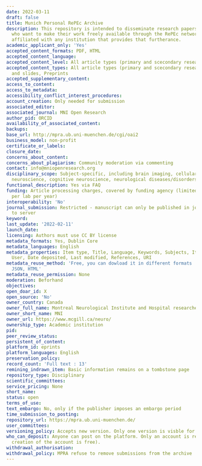 ```yaml
---
date: 2022-03-11
draft: false
title: Munich Personal RePEc Archive
description: This repository is intended to disseminate research papers of economists
  who want to make their work freely available through the RePEc network but are not
  affiliated with any institution that provides that furtherance.
academic_applicant_only: 'Yes'
accepted_content_formats: PDF, HTML
accepted_content_language:
accepted_content_level: All article types (primary and scecondary research)
accepted_content_types: All article types (primary and scecondary research), posters
  and slides, Preprints
accepted_supplementary_content:
access_to_content:
access_to_metadata:
accessibility_conflict_interest_procedures:
account_creation: Only needed for submission
associated_editor:
associated_journal: MNI Open Research
author_pid: ORCID
availability_of_associated_content:
backups:
base_url: http://mpra.ub.uni-muenchen.de/cgi/oai2
business_model: non-profit
certificate_or_labels:
closure_date:
concerns_about_content:
concerns_about_plagiarism: Community moderation via commenting
contact: info@mniopenresearch.org
disciplinary_scope: Subject-specific, including brain imaging, cellular and molecular
  neuroscience, cognitive neuroscience, neurological diseases/disorders
functional_description: Yes via FAQ
funding: Article processing charges, covered by funding agency (limited to one article
  per lab per year)
interoperability: 'No'
journal_submission: Restricted - manuscript can only be published in journal linked
  to server
keyword:
last_update: '2022-02-11'
launch_date:
licensing: Authors must use CC BY license
metadata_formats: Yes, Dublin Core
metadata_languages: English
metadata_properties: Item type, Title, Language, Keywords, Subjects, Item ID, Depositing
  User, Date deposited, Last modified, References, URI
metadata_reuse_method: 'Free, you can dowload it in different formats : Dublin Core,
  JSON, HTML'
metadata_reuse_permission: None
moderation: Beforhand
objectives:
open_doar_id: X
open_source: 'No'
owner_country: Canada
owner_full_name: Montreal Neurological Institute and Hospital researchers
owner_short_name: MNI
owner_url: https://www.mcgill.ca/neuro/
ownership_type: Academic institution
pid:
peer_review_status:
persistent_of_content:
platform_id: eprints
platform_languages: English
preservation_policy:
record_count: 'Full text : 13'
remining_indrawn_item: Basic information remains on a tombstone page
repository_type: Disciplinary
scientific_committees:
service_pricing: None
short_name:
status: open
terms_of_use:
text_embargo: No, only if the publisher imposes an embargo period
time_submission_to_posting:
repository_url: https://mpra.ub.uni-muenchen.de/
user_committees:
versioning_policy: Accepts new version. Only one version is visble for readers
who_can_deposit: Anyone can post on the platform. Only an account is required ( The
  creation of the account is free).
withdrawal_authorisation:
withdrawal_policy: MPRA refuse to remove submissions from the archive
---
```



